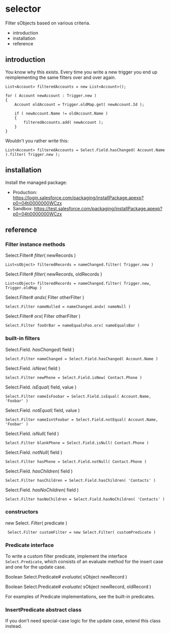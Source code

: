 selector
========

Filter sObjects based on various criteria.

 * introduction
 * installation
 * reference

introduction
------------

You know why this exists.  Every time you write a new trigger
you end up reimplementing the same filters over and over again.

    List<Account> filteredAccounts = new List<Account>();

    for ( Account newAccount : Trigger.new )
    {
        Account oldAccount = Trigger.oldMap.get( newAccount.Id );

        if ( newAccount.Name != oldAccount.Name )
        {
            filteredAccounts.add( newAccount );
        }
    }

Wouldn't you rather write this:

    List<Account> filteredAccounts = Select.Field.hasChanged( Account.Name ).filter( Trigger.new );

installation
------------

Install the managed package:

 * Production: <https://login.salesforce.com/packaging/installPackage.apexp?p0=04ti0000000WCzx>
 * Sandbox: <https://test.salesforce.com/packaging/installPackage.apexp?p0=04ti0000000WCzx>

reference
---------

### Filter instance methods

Select.Filter# *filter*( newRecords )

    List<sObject> filteredRecords = nameChanged.filter( Trigger.new )

Select.Filter# *filter*( newRecords, oldRecords )

    List<sObject> filteredRecords = nameChanged.filter( Trigger.new, Trigger.oldMap )

Select.Filter# *andx*( Filter otherFilter )

    Select.Filter nameNulled = nameChanged.andx( nameNull )

Select.Filter# *orx*( Filter otherFilter )

    Select.Filter fooOrBar = nameEqualsFoo.orx( nameEqualsBar )

### built-in filters

Select.Field. *hasChanged*( field )

    Select.Filter nameChanged = Select.Field.hasChanged( Account.Name )

Select.Field. *isNew*( field )

    Select.Filter newPhone = Select.Field.isNew( Contact.Phone )

Select.Field. *isEqual*( field, value )

    Select.Filter nameIsFoobar = Select.Field.isEqual( Account.Name, 'Foobar' )

Select.Field. *notEqual*( field, value )

    Select.Filter nameIsntFoobar = Select.Field.notEqual( Account.Name, 'Foobar' )

Select.Field. *isNull*( field )

    Select.Filter blankPhone = Select.Field.isNull( Contact.Phone )

Select.Field. *notNull*( field )

    Select.Filter hasPhone = Select.Field.notNull( Contact.Phone )

Select.Field. *hasChildren*( field )

    Select.Filter hasChildren = Select.Field.hasChildren( 'Contacts' )

Select.Field. *hasNoChildren*( field )

    Select.Filter hasNoChildren = Select.Field.hasNoChildren( 'Contacts' )

### constructors

new Select. *Filter*( predicate )

     Select.Filter customFilter = new Select.Filter( customPredicate )

### Predicate interface

To write a custom filter predicate, implement the interface `Select.Predicate`, which
consists of an evaluate method for the insert case and one for the update case.

Boolean Select.Predicate# *evaluate*( sObject newRecord )

Boolean Select.Predicate# *evaluate*( sObject newRecord, oldRecord )

For examples of Predicate implementations, see the built-in predicates.

### InsertPredicate abstract class

If you don't need special-case logic for the update case, extend this class instead.
